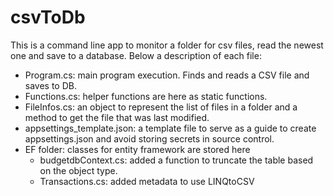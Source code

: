 # csvToDb

This is a command line app to monitor a folder for csv files, read the newest one and save to a database.
Below a description of each file:
* Program.cs: main program execution. Finds and reads a CSV file and saves to DB.
* Functions.cs: helper functions are here as static functions. 
* FileInfos.cs: an object to represent the list of files in a folder and a method to get the file that was last modified.
* appsettings_template.json: a template file to serve as a guide to create appsettings.json and avoid storing secrets in source control.
* EF folder: classes for entity framework are stored here
  * budgetdbContext.cs: added a function to truncate the table based on the object type.
  * Transactions.cs: added metadata to use LINQtoCSV